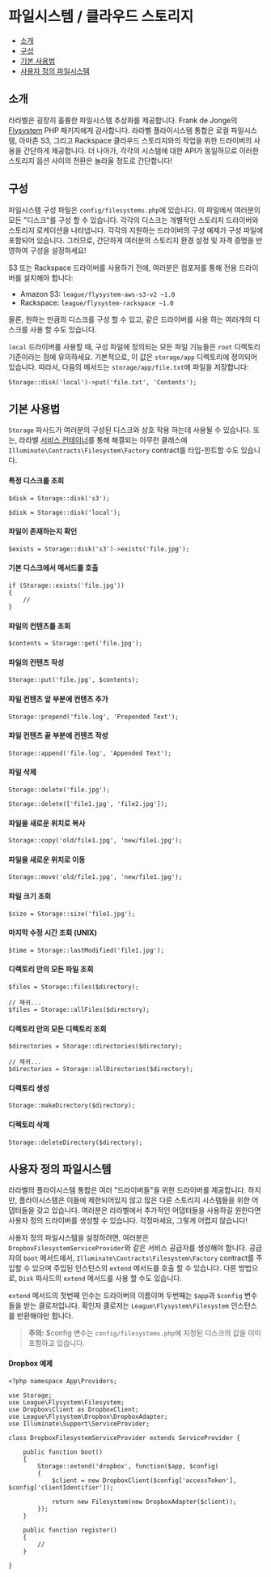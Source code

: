 # 파일시스템 / 클라우드 스토리지

- [소개](#introduction)
- [구성](#configuration)
- [기본 사용법](#basic-usage)
- [사용자 정의 파일시스템](#custom-filesystems)

<a name="introduction"></a>
## 소개

라라벨은 굉장히 훌륭한 파일시스템 추상화를 제공합니다. Frank de Jonge의 [Flysystem](https://github.com/thephpleague/flysystem) PHP 패키지에게 감사합니다. 라라벨 플라이시스템 통합은 로컬 파일시스템, 아마존 S3, 그리고 Rackspace 클라우드 스토리지와의 작업을 위한 드라이버의 사용을 간단하게 제공합니다. 더 나아가, 각각의 시스템에 대한 API가 동일하므로 이러한 스토리지 옵션 사이의 전환은 놀라울 정도로 간단합니다!

<a name="configuration"></a>
## 구성

파일시스템 구성 파일은 `config/filesystems.php`에 있습니다. 이 파일에서 여러분의 모든 "디스크"를 구성 할 수 있습니다. 각각의 디스크는 개별적인 스토리지 드라이버와 스토리지 로케이션을 나타냅니다. 각각의 지원하는 드라이버의 구성 예제가 구성 파일에 포함되어 있습니다. 그러므로, 간단하게 여러분의 스토리지 환경 설정 및 자격 증명을 반영하여 구성을 설정하세요!

S3 또는 Rackspace 드라이버를 사용하기 전에, 여러분은 컴포저를 통해 전용 드라이버를 설치해야 합니다:

- Amazon S3: `league/flysystem-aws-s3-v2 ~1.0`
- Rackspace: `league/flysystem-rackspace ~1.0`

물론, 원하는 만큼의 디스크를 구성 할 수 있고, 같은 드라이버를 사용 하는 여러개의 디스크를 사용 할 수도 있습니다.

`local` 드라이버를 사용할 때, 구성 파일에 정의되는 모든 파일 기능들은 `root` 디렉토리 기준이라는 점에 유의하세요. 기본적으로, 이 값은 `storage/app` 디렉토리에 정의되어 있습니다. 따라서, 다음의 메서드는 `storage/app/file.txt`에 파일을 저장합니다:

    Storage::disk('local')->put('file.txt', 'Contents');

<a name="basic-usage"></a>
## 기본 사용법

`Storage` 파사드가 여러분의 구성된 디스크와 상호 작용 하는데 사용될 수 있습니다. 또는, 라라벨 [서비스 컨테이너](/docs/{{version}}/container)를 통해 해결되는 아무런 클래스에 `Illuminate\Contracts\Filesystem\Factory` contract를 타입-힌트할 수도 있습니다.

#### 특정 디스크를 조회

    $disk = Storage::disk('s3');

    $disk = Storage::disk('local');

#### 파일이 존재하는지 확인

    $exists = Storage::disk('s3')->exists('file.jpg');

#### 기본 디스크에서 메서드를 호출

    if (Storage::exists('file.jpg'))
    {
        //
    }

#### 파일의 컨텐츠를 조회

    $contents = Storage::get('file.jpg');

#### 파일의 컨텐츠 작성

    Storage::put('file.jpg', $contents);

#### 파일 컨텐츠 앞 부분에 컨텐츠 추가

    Storage::prepend('file.log', 'Prepended Text');

#### 파일 컨텐츠 끝 부분에 컨텐츠 작성

    Storage::append('file.log', 'Appended Text');

#### 파일 삭제

    Storage::delete('file.jpg');

    Storage::delete(['file1.jpg', 'file2.jpg']);

#### 파일을 새로운 위치로 복사

    Storage::copy('old/file1.jpg', 'new/file1.jpg');

#### 파일을 새로운 위치로 이동

    Storage::move('old/file1.jpg', 'new/file1.jpg');

#### 파일 크기 조회

    $size = Storage::size('file1.jpg');

#### 마지막 수정 시간 조회 (UNIX)

    $time = Storage::lastModified('file1.jpg');

#### 디렉토리 안의 모든 파일 조회

    $files = Storage::files($directory);

    // 재귀...
    $files = Storage::allFiles($directory);

#### 디렉토리 안의 모든 디렉토리 조회

    $directories = Storage::directories($directory);

    // 재귀...
    $directories = Storage::allDirectories($directory);

#### 디렉토리 생성

    Storage::makeDirectory($directory);

#### 디렉토리 삭제

    Storage::deleteDirectory($directory);

<a name="custom-filesystems"></a>
## 사용자 정의 파일시스템

라라벨의 플라이시스템 통합은 여러 "드라이버들"을 위한 드라이버를 제공합니다. 하지만, 플라이시스템은 이들에 제한되어있지 않고 많은 다른 스토리지 시스템들을 위한 어댑터들을 갖고 있습니다. 여러분은 라라벨에서 추가적인 어댑터들을 사용하길 원한다면 사용자 정의 드라이버를 생성할 수 있습니다. 걱정마세요, 그렇게 어렵지 않습니다!

사용자 정의 파일시스템을 설정하려면, 여러분은 `DropboxFilesystemServiceProvider`와 같은 서비스 공급자를 생성해야 합니다. 공급자의 `boot` 메서드에서, `Illuminate\Contracts\Filesystem\Factory` contract를 주입할 수 있으며 주입된 인스턴스의 `extend` 메서드를 호출 할 수 있습니다. 다른 방법으로, `Disk` 파사드의 `extend` 메서드를 사용 할 수도 있습니다.

`extend` 메서드의 첫번째 인수는 드라이버의 이름이며 두번째는 `$app`과 `$config` 변수들을 받는 클로저입니다. 확인자 클로저는 `League\Flysystem\Filesystem` 인스턴스를 반환해야만 합니다.

> **주의:** $config 변수는 `config/filesystems.php`에 지정된 디스크의 값을 이미 포함하고 있습니다.

#### Dropbox 예제

    <?php namespace App\Providers;

    use Storage;
    use League\Flysystem\Filesystem;
    use Dropbox\Client as DropboxClient;
    use League\Flysystem\Dropbox\DropboxAdapter;
    use Illuminate\Support\ServiceProvider;

    class DropboxFilesystemServiceProvider extends ServiceProvider {

        public function boot()
        {
            Storage::extend('dropbox', function($app, $config)
            {
                $client = new DropboxClient($config['accessToken'], $config['clientIdentifier']);

                return new Filesystem(new DropboxAdapter($client));
            });
        }

        public function register()
        {
            //
        }

    }
